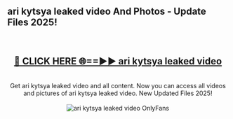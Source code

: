 <h2>ari kytsya leaked video And Photos - Update Files 2025!</h2>
<br>
<div align="center">
<h2><a href="https://linkcuts.com/hfmhzwbr" rel="nofollow">🔴 CLICK HERE 🌐==►► ari kytsya leaked video</a></h2>
<br>
Get ari kytsya leaked video and all content. Now you can access all videos and pictures of ari kytsya leaked video. New Updated Files 2025!
<br>
<br>
<a href="https://linkcuts.com/hfmhzwbr" rel="nofollow" data-target="animated-image.originalLink"><img src="https://i.ibb.co.com/WyWwxjT/player-gif2.gif" alt="ari kytsya leaked video OnlyFans" style="max-width: 100%; display: inline-block;" data-target="animated-image.originalImage"></a>
</div>
<br>